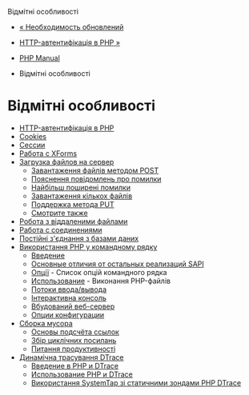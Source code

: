 Відмітні особливості

-   [« Необходимость обновлений](security.current.html)
    
-   [HTTP-автентифікація в PHP »](features.http-auth.html)
    
-   [PHP Manual](index.html)
    
-   Відмітні особливості
    

# Відмітні особливості

-   [HTTP-автентифікація в PHP](features.http-auth.html)
-   [Cookies](features.cookies.html)
-   [Сессии](features.sessions.html)
-   [Работа с XForms](features.xforms.html)
-   [Загрузка файлов на сервер](features.file-upload.html)
    -   [Завантаження файлів методом POST](features.file-upload.post-method.html)
    -   [Пояснення повідомлень про помилки](features.file-upload.errors.html)
    -   [Найбільш поширені помилки](features.file-upload.common-pitfalls.html)
    -   [Завантаження кількох файлів](features.file-upload.multiple.html)
    -   [Поддержка метода PUT](features.file-upload.put-method.html)
    -   [Смотрите также](features.file-upload.errors.seealso.html)
-   [Робота з віддаленими файлами](features.remote-files.html)
-   [Работа с соединениями](features.connection-handling.html)
-   [Постійні з'єднання з базами даних](features.persistent-connections.html)
-   [Використання PHP у командному рядку](features.commandline.html)
    -   [Введение](features.commandline.introduction.html)
    -   [Основные отличия от остальных реализаций SAPI](features.commandline.differences.html)
    -   [Опції](features.commandline.options.html) - Список опцій командного рядка
    -   [Использование](features.commandline.usage.html) - Виконання PHP-файлів
    -   [Потоки ввода/вывода](features.commandline.io-streams.html)
    -   [Інтерактивна консоль](features.commandline.interactive.html)
    -   [Вбудований веб-сервер](features.commandline.webserver.html)
    -   [Опции конфигурации](features.commandline.ini.html)
-   [Сборка мусора](features.gc.html)
    -   [Основы подсчёта ссылок](features.gc.refcounting-basics.html)
    -   [Збір циклічних посилань](features.gc.collecting-cycles.html)
    -   [Питання продуктивності](features.gc.performance-considerations.html)
-   [Динамічна трасування DTrace](features.dtrace.html)
    -   [Введение в PHP и DTrace](features.dtrace.introduction.html)
    -   [Использование PHP и DTrace](features.dtrace.dtrace.html)
    -   [Використання SystemTap зі статичними зондами PHP DTrace](features.dtrace.systemtap.html)